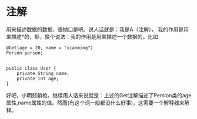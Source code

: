 # 注解
用来描述数据的数据，很拗口是吧。说人话就是：我是A（注解）， 我的作用是用来描述*的，额，换个说法：我的作用是用来描述一个数据的。比如
```
@Get(age = 20, name = "xiaoming")
Person person;


public class User {
    private String name;
    private int age;
}
```
好吧，小明叕躺枪。继续用人话来说就是：上述的Get注解描述了Persion类的age属性,name属性的值。然而(有这个词一般都没什么好事)，这需要一个解释器来解释。
